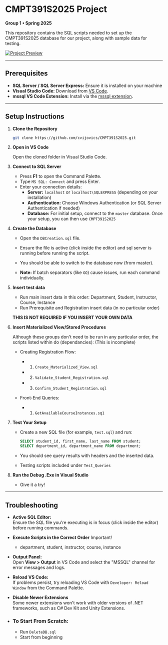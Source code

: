 # CMPT391S2025 Project

**Group 1 • Spring 2025**

This repository contains the SQL scripts needed to set up the CMPT391S2025 database for our project, along with sample data for testing.

[![Project Preview](https://www.pngall.com/wp-content/uploads/13/Figma-Logo-PNG-Image.png)](https://www.figma.com/files/team/1503817106759156462/project/383188732/Team-project?fuid=1108639375161038790)

---

## Prerequisites

- **SQL Server / SQL Server Express:** Ensure it is installed on your machine
- **Visual Studio Code:** Download from [VS Code](https://code.visualstudio.com/).
- **mssql VS Code Extension:** Install via the [mssql extension](https://marketplace.visualstudio.com/items?itemName=ms-mssql.mssql).

---

## Setup Instructions

1. **Clone the Repository**

   ```bash
   git clone https://github.com/cvijovics/CMPT391S2025.git

2. **Open in VS Code**

   Open the cloned folder in Visual Studio Code.

3. **Connect to SQL Server**

   - Press **F1** to open the Command Palette.
   - Type `MS SQL: Connect` and press Enter.
   - Enter your connection details:
     - **Server:** `localhost` or `localhost\SQLEXPRESS` (depending on your installation)
     - **Authentication:** Choose Windows Authentication (or SQL Server Authentication if needed)
     - **Database:** For initial setup, connect to the `master` database. Once your setup, you can then use `CMPT391S2025`

4. **Create the Database**

   - Open the `DBCreation.sql` file.
   - Ensure the file is active (click inside the editor) and sql server is running before running the script.
   - You should be able to switch to the database now (from master).
     
   - **Note:** If batch separators (like `GO`) cause issues, run each command individually.

5. **Insert test data**
   - Run main insert data in this order: Department, Student, Instructor, Course, Instance
   - Run Prerequisite and Registration insert data (in no particular order)

   **THIS IS NOT REQUIRED IF YOU INSERT YOUR OWN DATA**

6. **Insert Materialized View/Stored Procedures**

   Although these groups don't need to be run in any particular order, the scripts listed within do 
   (dependancies):
   (This is incomplete)

   - Creating Registration Flow:
      - 1. `Create_Materialized_View.sql`
      - 2. `Validate_Student_Registration.sql`
      - 3. `Confirm_Student_Registration.sql`
   
   - Front-End Queries:
      - 1. `GetAvailableCourseInstances.sq1`

7. **Test Your Setup**

   - Create a new SQL file (for example, `test.sql`) and run:
     
     ```sql
     SELECT student_id, first_name, last_name FROM student;
     SELECT department_id, department_name FROM department;
     ```
     
   - You should see query results with headers and the inserted data.

   - Testing scripts included under `Test_Queries`

8. **Run the Debug .Exe in Visual Studio**

   - Give it a try!

---

## Troubleshooting

- **Active SQL Editor:**  
  Ensure the SQL file you're executing is in focus (click inside the editor) before running commands.

- **Execute Scripts in the Correct Order**
  Important!
  - department, student, instructor, course, instance

- **Output Panel:**  
  Open **View > Output** in VS Code and select the "MSSQL" channel for error messages and logs.

- **Reload VS Code:**  
  If problems persist, try reloading VS Code with `Developer: Reload Window` from the Command Palette.

- **Disable Newer Extensions**  
  Some newer extensions won't work with older versions of .NET frameworks, such as C# Dev Kit and Unity Extensions.

- ### To Start From Scratch:
   - Run `DeleteDB.sql`
   - Start from beginning


